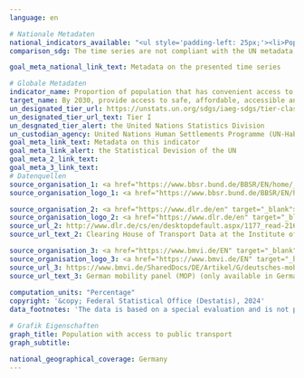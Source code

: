 ```yaml
---
language: en    

# Nationale Metadaten    
national_indicators_available: "<ul style='padding-left: 25px;'><li>Population with access to public transport (within 500 meters)</li> <li> Population with access to public transport (within 10 minutes walking distance)</li></ul>"    
comparison_sdg: The time series are not compliant with the UN metadata, but provide additional information.    

goal_meta_national_link_text: Metadata on the presented time series    

# Globale Metadaten    
indicator_name: Proportion of population that has convenient access to public transport, by sex, age and persons with disabilities    
target_name: By 2030, provide access to safe, affordable, accessible and sustainable transport systems for all, improving road safety, notably by expanding public transport, with special attention to the needs of those in vulnerable situations, women, children, persons with disabilities and older persons    
un_designated_tier_url: https://unstats.un.org/sdgs/iaeg-sdgs/tier-classification/    
un_designated_tier_url_text: Tier I    
un_desgnated_tier_alert: the United Nations Statistics Division    
un_custodian_agency: United Nations Human Settlements Programme (UN-Habitat)    
goal_meta_link_text: Metadata on this indicator    
goal_meta_link_alert: the Statistical Devision of the UN    
goal_meta_2_link_text:     
goal_meta_3_link_text:         
# Datenquellen
source_organisation_1: <a href="https://www.bbsr.bund.de/BBSR/EN/home/_node.html" target="_blank"> Federal Office for Research on Building, Urban Affairs and Spatial Development </a>
source_organisation_logo_1: <a href="https://www.bbsr.bund.de/BBSR/EN/home/_node.html" target="_blank"><img src="https://sdg-indikatoren.de/public/OrgImgEn/bbsr.png" alt="Logo bbsr" style="height:60px; width:148px"/></a>

source_organisation_2: <a href="https://www.dlr.de/en" target="_blank"> German Aerospace Center </a>
source_organisation_logo_2: <a href="https://www.dlr.de/en" target="_blank"><img src="https://sdg-indikatoren.de/public/OrgImgEn/dlr.png" alt="Logo dlr" style="height:60px; width:148px"/></a>
source_url_2: http://www.dlr.de/cs/en/desktopdefault.aspx/1177_read-2160/
source_url_text_2: Clearing House of Transport Data at the Institute of Transport Research

source_organisation_3: <a href="https://www.bmvi.de/EN" target="_blank"> Federal Ministry for Digital and Transport </a>
source_organisation_logo_3: <a href="https://www.bmvi.de/EN" target="_blank"><img src="https://sdg-indikatoren.de/public/OrgImgEn/bmdv.png" alt="Logo bmdv" style="height:60px; width:148px"/></a>
source_url_3: https://www.bmvi.de/SharedDocs/DE/Artikel/G/deutsches-mobilitaetspanel.html
source_url_text_3: German mobility panel (MOP) (only available in German)
    
computation_units: "Percentage"    
copyright: '&copy; Federal Statistical Office (Destatis), 2024'    
data_footnotes: 'The data is based on a special evaluation and is not publicly available.<br>• Accessibility within 500 m:  Data is only available from 2016.'    

# Grafik Eigenschaften    
graph_title: Population with access to public transport
graph_subtitle:     

national_geographical_coverage: Germany    
---
```


<span></span>